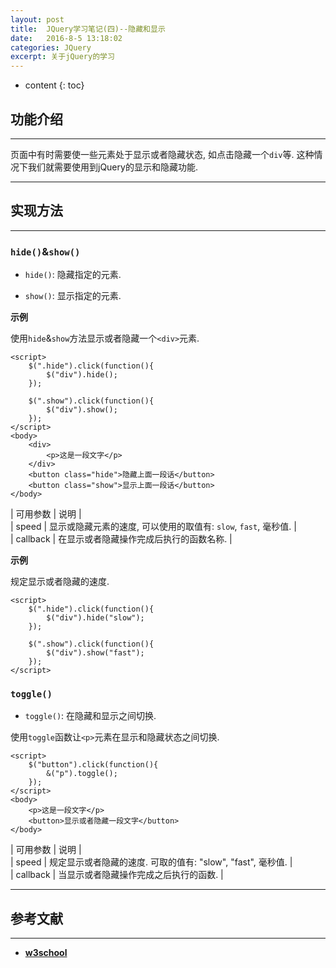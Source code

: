 ```yaml
---
layout: post
title:  JQuery学习笔记(四)--隐藏和显示
date:   2016-8-5 13:18:02
categories: JQuery
excerpt: 关于jQuery的学习
---
```


* content
{: toc}

## 功能介绍

---

页面中有时需要使一些元素处于显示或者隐藏状态, 如点击隐藏一个`div`等. 这种情况下我们就需要使用到jQuery的显示和隐藏功能.

---

## 实现方法

---

### `hide()`&`show()`

* `hide()`: 隐藏指定的元素.

* `show()`: 显示指定的元素.

**示例**

使用`hide`&`show`方法显示或者隐藏一个`<div>`元素.

```jquery
<script>
	$(".hide").click(function(){
		$("div").hide();
	});

	$(".show").click(function(){
		$("div").show();
	});
</script>
<body>
	<div>
		<p>这是一段文字</p>
	</div>
	<button class="hide">隐藏上面一段话</button>
	<button class="show">显示上面一段话</button>
</body>
```

| 可用参数 | 说明 |   
| speed | 显示或隐藏元素的速度, 可以使用的取值有: `slow`, `fast`, 毫秒值. |   
| callback | 在显示或者隐藏操作完成后执行的函数名称. |   

**示例**

规定显示或者隐藏的速度.

```jQuery
<script>
	$(".hide").click(function(){
		$("div").hide("slow");
	});

	$(".show").click(function(){
		$("div").show("fast");
	});
</script>
```

### `toggle()`

* `toggle()`: 在隐藏和显示之间切换.

使用`toggle`函数让`<p>`元素在显示和隐藏状态之间切换.

```jQuery
<script>
	$("button").click(function(){
		&("p").toggle();
	});
</script>
<body>
	<p>这是一段文字</p>
	<button>显示或者隐藏一段文字</button>
</body>
```

| 可用参数 | 说明 |   
| speed | 规定显示或者隐藏的速度. 可取的值有: "slow", "fast", 毫秒值. |   
| callback | 当显示或者隐藏操作完成之后执行的函数. |   

---

## 参考文献

---

* **[w3school](http://www.w3school.com.cn/jquery/jquery_hide_show.asp)**
